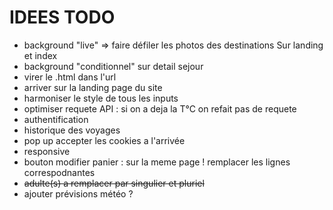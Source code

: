 # IDEES TODO

- background "live" => faire défiler les photos des destinations
Sur landing et index
- background "conditionnel" sur detail sejour
- virer le .html dans l'url
- arriver sur la landing page du site
- harmoniser le style de tous les inputs
- optimiser requete API : si on a deja la T°C on refait pas de requete
- authentification
- historique des voyages
- pop up accepter les cookies a l'arrivée
- responsive
- bouton modifier panier : sur la meme page ! remplacer les lignes correspodnantes
- ~~adulte(s) a remplacer par singulier et pluriel~~
- ajouter prévisions météo ?
